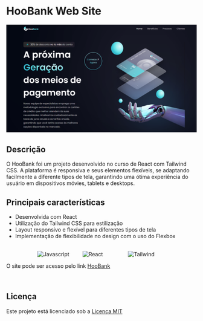 # HooBank Web Site

![HooBank](./src/assets/img_bank_readme.png)


## Descrição
O HooBank foi um projeto desenvolvido no curso de React com Tailwind CSS. A plataforma é responsiva  e seus elementos flexíveis, se adaptando facilmente a diferente tipos de tela, garantindo uma ótima experiência do usuário em dispositivos móvies, tablets e desktops.

## Principais características
- Desenvolvida com React
- Utilização do Tailwind CSS para estilização
- Layout responsivo e flexível para diferentes tipos de tela
- Implementação de flexibilidade no design com o uso do Flexbox
</br></br>
<div style="display: flex; justify-content: center;">
    <img src="https://user-images.githubusercontent.com/25181517/117447155-6a868a00-af3d-11eb-9cfe-245df15c9f3f.png" alt="Javascript" width="100" style="margin: 0 10px;">
    <img src="https://user-images.githubusercontent.com/25181517/183897015-94a058a6-b86e-4e42-a37f-bf92061753e5.png" alt="React" width="100" style="margin: 0 10px;">
    <img src="https://user-images.githubusercontent.com/25181517/202896760-337261ed-ee92-4979-84c4-d4b829c7355d.png" alt="Tailwind" width="100" style="margin: 0 10px;">
</div>

O site pode ser acesso pelo link <a href="#">HooBank</a>

</br>

## Licença
Este projeto está licenciado sob a [Licença MIT](https://opensource.org/licenses/MIT)